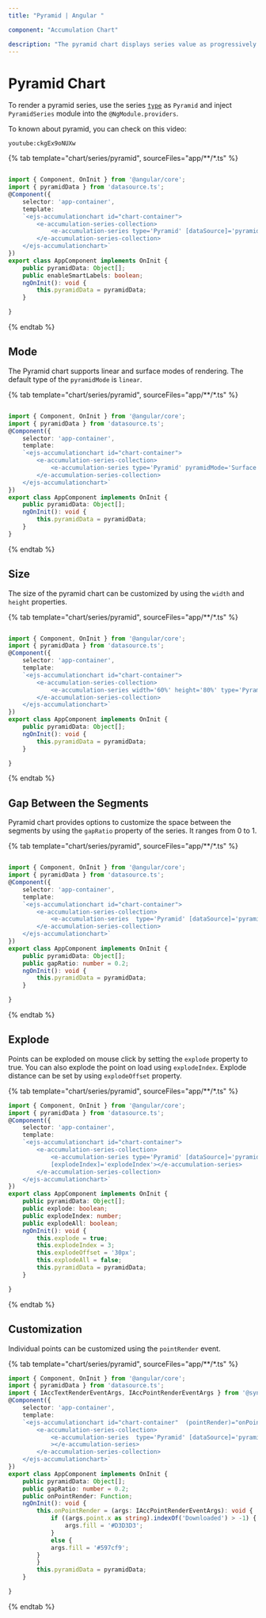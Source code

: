 ```yaml
---
title: "Pyramid | Angular "

component: "Accumulation Chart"

description: "The pyramid chart displays series value as progressively decreasing amount to hundred percent in total"
---
```


# Pyramid Chart

To render a pyramid series, use the series [`type`](../api/accumulation-chart/accumulationSeriesModel/#type) as `Pyramid` and
inject `PyramidSeries` module into the `@NgModule.providers`.

To known about pyramid, you can check on this video:

`youtube:ckgEx9oNUXw`

{% tab template="chart/series/pyramid", sourceFiles="app/**/*.ts" %}

```typescript

import { Component, OnInit } from '@angular/core';
import { pyramidData } from 'datasource.ts';
@Component({
    selector: 'app-container',
    template:
    `<ejs-accumulationchart id="chart-container">
        <e-accumulation-series-collection>
            <e-accumulation-series type='Pyramid' [dataSource]='pyramidData' xName='x' yName='y'></e-accumulation-series>
        </e-accumulation-series-collection>
    </ejs-accumulationchart>`
})
export class AppComponent implements OnInit {
    public pyramidData: Object[];
    public enableSmartLabels: boolean;
    ngOnInit(): void {
        this.pyramidData = pyramidData;
    }

}

```

{% endtab %}

## Mode

The Pyramid chart supports linear and surface modes of rendering. The default type of the
`pyramidMode` is `linear`.

{% tab template="chart/series/pyramid", sourceFiles="app/**/*.ts" %}

```typescript

import { Component, OnInit } from '@angular/core';
import { pyramidData } from 'datasource.ts';
@Component({
    selector: 'app-container',
    template:
    `<ejs-accumulationchart id="chart-container">
        <e-accumulation-series-collection>
            <e-accumulation-series type='Pyramid' pyramidMode='Surface' [dataSource]='pyramidData' xName='x' yName='y' [dataLabel]='datalabel'></e-accumulation-series>
        </e-accumulation-series-collection>
    </ejs-accumulationchart>`
})
export class AppComponent implements OnInit {
    public pyramidData: Object[];
    ngOnInit(): void {
        this.pyramidData = pyramidData;
    }
}

```

{% endtab %}

## Size

The size of the pyramid chart can be customized by using the  `width` and `height` properties.

{% tab template="chart/series/pyramid", sourceFiles="app/**/*.ts" %}

```typescript

import { Component, OnInit } from '@angular/core';
import { pyramidData } from 'datasource.ts';
@Component({
    selector: 'app-container',
    template:
    `<ejs-accumulationchart id="chart-container">
        <e-accumulation-series-collection>
            <e-accumulation-series width='60%' height='80%' type='Pyramid' [dataSource]='pyramidData' xName='x' yName='y'></e-accumulation-series>
        </e-accumulation-series-collection>
    </ejs-accumulationchart>`
})
export class AppComponent implements OnInit {
    public pyramidData: Object[];
    ngOnInit(): void {
        this.pyramidData = pyramidData;
    }

}

```

{% endtab %}

## Gap Between the Segments

Pyramid chart provides options to customize the space between the segments by using the `gapRatio` property of the
series. It ranges from 0 to 1.

{% tab template="chart/series/pyramid", sourceFiles="app/**/*.ts" %}

```typescript

import { Component, OnInit } from '@angular/core';
import { pyramidData } from 'datasource.ts';
@Component({
    selector: 'app-container',
    template:
    `<ejs-accumulationchart id="chart-container">
        <e-accumulation-series-collection>
            <e-accumulation-series  type='Pyramid' [dataSource]='pyramidData' xName='x' yName='y' [gapRatio]="gapRatio"></e-accumulation-series>
        </e-accumulation-series-collection>
    </ejs-accumulationchart>`
})
export class AppComponent implements OnInit {
    public pyramidData: Object[];
    public gapRatio: number = 0.2;
    ngOnInit(): void {
        this.pyramidData = pyramidData;
    }

}

```

{% endtab %}

## Explode

Points can be exploded on mouse click by setting the `explode` property to true. You can also explode the point
on load using `explodeIndex`. Explode distance can be set by using `explodeOffset` property.

{% tab template="chart/series/pyramid", sourceFiles="app/**/*.ts" %}

```typescript
import { Component, OnInit } from '@angular/core';
import { pyramidData } from 'datasource.ts';
@Component({
    selector: 'app-container',
    template:
    `<ejs-accumulationchart id="chart-container">
        <e-accumulation-series-collection>
            <e-accumulation-series type='Pyramid' [dataSource]='pyramidData' xName='x' yName='y' [explode]='explode' [explodeAll]='explodeAll'
            [explodeIndex]='explodeIndex'></e-accumulation-series>
        </e-accumulation-series-collection>
    </ejs-accumulationchart>`
})
export class AppComponent implements OnInit {
    public pyramidData: Object[];
    public explode: boolean;
    public explodeIndex: number;
    public explodeAll: boolean;
    ngOnInit(): void {
        this.explode = true;
        this.explodeIndex = 3;
        this.explodeOffset = '30px';
        this.explodeAll = false;
        this.pyramidData = pyramidData;
    }

}

```

{% endtab %}

## Customization

Individual points can be customized using the `pointRender` event.

{% tab template="chart/series/pyramid", sourceFiles="app/**/*.ts" %}

```typescript
import { Component, OnInit } from '@angular/core';
import { pyramidData } from 'datasource.ts';
import { IAccTextRenderEventArgs, IAccPointRenderEventArgs } from '@syncfusion/ej2-charts';
@Component({
    selector: 'app-container',
    template:
    `<ejs-accumulationchart id="chart-container"  (pointRender)="onPointRender($event)">
        <e-accumulation-series-collection>
            <e-accumulation-series  type='Pyramid' [dataSource]='pyramidData' xName='x' yName='y' [dataLabel]='datalabel' [gapRatio]="gapRatio"
            ></e-accumulation-series>
        </e-accumulation-series-collection>
    </ejs-accumulationchart>`
})
export class AppComponent implements OnInit {
    public pyramidData: Object[];
    public gapRatio: number = 0.2;
    public onPointRender: Function;
    ngOnInit(): void {
        this.onPointRender = (args: IAccPointRenderEventArgs): void {
            if ((args.point.x as string).indexOf('Downloaded') > -1) {
                args.fill = '#D3D3D3';
            }
            else {
            args.fill = '#597cf9';
        }
        }
        this.pyramidData = pyramidData;
    }

}
```

{% endtab %}